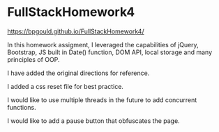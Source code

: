 # FullStackHomework4
https://bpgould.github.io/FullStackHomework4/

In this homework assigment, I leveraged the capabilities of jQuery, Bootstrap, JS built in Date() function, DOM API, local storage
and many principles of OOP.

I have added the original directions for reference.

I added a css reset file for best practice.

I would like to use multiple threads in the future to add concurrent functions.

I would like to add a pause button that obfuscates the page.
